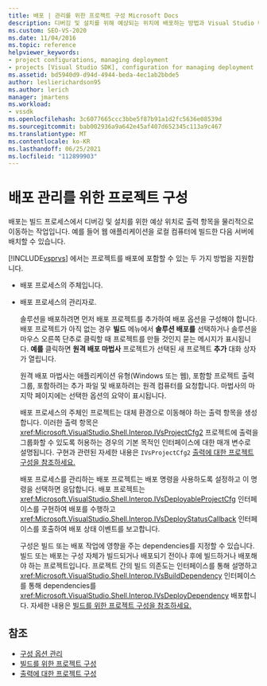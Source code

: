 ```yaml
---
title: 배포 | 관리를 위한 프로젝트 구성 Microsoft Docs
description: 디버깅 및 설치를 위해 예상되는 위치에 배포하는 방법과 Visual Studio 배포를 지원하는 프로젝트를 지원하는 두 가지 방법에 대해 알아봅니다.
ms.custom: SEO-VS-2020
ms.date: 11/04/2016
ms.topic: reference
helpviewer_keywords:
- project configurations, managing deployment
- projects [Visual Studio SDK], configuration for managing deployment
ms.assetid: bd5940d9-d94d-4944-beda-4ec1ab2bbde5
author: leslierichardson95
ms.author: lerich
manager: jmartens
ms.workload:
- vssdk
ms.openlocfilehash: 3c6077665ccc3bbe5f87b91a1d2fc5636e08539d
ms.sourcegitcommit: bab002936a9a642e45af407d652345c113a9c467
ms.translationtype: MT
ms.contentlocale: ko-KR
ms.lasthandoff: 06/25/2021
ms.locfileid: "112899903"
---
```

# <a name="project-configuration-for-managing-deployment"></a>배포 관리를 위한 프로젝트 구성
배포는 빌드 프로세스에서 디버깅 및 설치를 위한 예상 위치로 출력 항목을 물리적으로 이동하는 작업입니다. 예를 들어 웹 애플리케이션을 로컬 컴퓨터에 빌드한 다음 서버에 배치할 수 있습니다.

 [!INCLUDE[vsprvs](../../code-quality/includes/vsprvs_md.md)] 에서는 프로젝트를 배포에 포함할 수 있는 두 가지 방법을 지원합니다.

- 배포 프로세스의 주체입니다.

- 배포 프로세스의 관리자로.

  솔루션을 배포하려면 먼저 배포 프로젝트를 추가하여 배포 옵션을 구성해야 합니다. 배포 프로젝트가 아직 없는 경우 **빌드** 메뉴에서 **솔루션 배포를** 선택하거나 솔루션을 마우스 오른쪽 단추로 클릭할 때 프로젝트를 만들 것인지 묻는 메시지가 표시됩니다. **예를** 클릭하면 **원격 배포 마법사** 프로젝트가 선택된 새 프로젝트 **추가** 대화 상자가 열립니다.

  원격 배포 마법사는 애플리케이션 유형(Windows 또는 웹), 포함할 프로젝트 출력 그룹, 포함하려는 추가 파일 및 배포하려는 원격 컴퓨터를 요청합니다. 마법사의 마지막 페이지에는 선택한 옵션의 요약이 표시됩니다.

  배포 프로세스의 주체인 프로젝트는 대체 환경으로 이동해야 하는 출력 항목을 생성합니다. 이러한 출력 항목은 <xref:Microsoft.VisualStudio.Shell.Interop.IVsProjectCfg2> 프로젝트에 출력을 그룹화할 수 있도록 허용하는 경우의 기본 목적인 인터페이스에 대한 매개 변수로 설명됩니다. 구현과 관련된 자세한 내용은 `IVsProjectCfg2` [출력에 대한 프로젝트 구성을 참조하세요.](../../extensibility/internals/project-configuration-for-output.md)

  배포 프로세스를 관리하는 배포 프로젝트는 배포 명령을 사용하도록 설정하고 이 명령을 선택하면 응답합니다. 배포 프로젝트는 <xref:Microsoft.VisualStudio.Shell.Interop.IVsDeployableProjectCfg> 인터페이스를 구현하여 배포를 수행하고 <xref:Microsoft.VisualStudio.Shell.Interop.IVsDeployStatusCallback> 인터페이스를 호출하여 배포 상태 이벤트를 보고합니다.

  구성은 빌드 또는 배포 작업에 영향을 주는 dependencies를 지정할 수 있습니다. 빌드 또는 배포는 구성 자체가 빌드되거나 배포되기 전이나 후에 빌드하거나 배포해야 하는 프로젝트입니다. 프로젝트 간의 빌드 의존도는 인터페이스를 통해 설명하고 <xref:Microsoft.VisualStudio.Shell.Interop.IVsBuildDependency> 인터페이스를 통해 dependencies를 <xref:Microsoft.VisualStudio.Shell.Interop.IVsDeployDependency> 배포합니다. 자세한 내용은 [빌드를 위한 프로젝트 구성을 참조하세요.](../../extensibility/internals/project-configuration-for-building.md)

## <a name="see-also"></a>참조
- [구성 옵션 관리](../../extensibility/internals/managing-configuration-options.md)
- [빌드를 위한 프로젝트 구성](../../extensibility/internals/project-configuration-for-building.md)
- [출력에 대한 프로젝트 구성](../../extensibility/internals/project-configuration-for-output.md)
